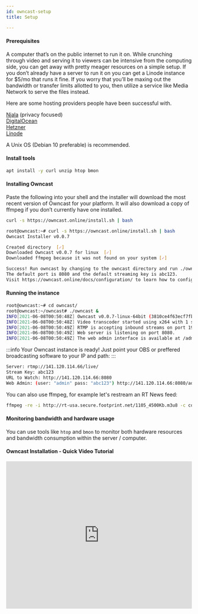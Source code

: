 ```yaml
---
id: owncast-setup
title: Setup

---
```


#### Prerequisites

A computer that’s on the public internet to run it on. While crunching through video and serving it to viewers can be intensive from the computing side, you can get away with pretty meager resources on a simple setup. If you don’t already have a server to run it on you can get a Linode instance for $5/mo that runs it fine. If you worry that you’ll be maxing out the bandwidth or transfer limits allotted to you, then utilize a service like Media Network to serve the files instead.

Here are some hosting providers people have been successful with.

[Njala](https://njal.la/) (privacy focused)<br/>
[DigitalOcean](https://www.digitalocean.com) <br/>
[Hetzner](https://www.hetzner.com) <br/>
[Linode](https://www.linode.com)<br/>

A Unix OS (Debian 10 preferable) is recommended.

#### Install tools

```bash
apt install -y curl unzip htop bmon
```

#### Installing Owncast

Paste the following into your shell and the installer will download the most recent version of Owncast for your platform. It will also download a copy of ffmpeg if you don’t currently have one installed.

```bash
curl -s https://owncast.online/install.sh | bash
```

```bash
root@owncast:~# curl -s https://owncast.online/install.sh | bash
Owncast Installer v0.0.7 

Created directory  [✓]
Downloaded Owncast v0.0.7 for linux  [✓]  
Downloaded ffmpeg because it was not found on your system [✓]

Success! Run owncast by changing to the owncast directory and run ./owncast.
The default port is 8080 and the default streaming key is abc123.
Visit https://owncast.online/docs/configuration/ to learn how to configure your new Owncast server.
```

#### Running the instance

```bash
root@owncast:~# cd owncast/
root@owncast:~/owncast# ./owncast &
INFO[2021-06-08T00:50:48Z] Owncast v0.0.7-linux-64bit (3810ce4f63ecf7fb7a35c564af68f081c7e8b537) 
INFO[2021-06-08T00:50:48Z] Video transcoder started using x264 with 1 stream variants. 
INFO[2021-06-08T00:50:49Z] RTMP is accepting inbound streams on port 1935. 
INFO[2021-06-08T00:50:49Z] Web server is listening on port 8080.        
INFO[2021-06-08T00:50:49Z] The web admin interface is available at /admin. 
```

:::info
Your Owncast instance is ready! Just point your OBS or preffered broadcasting software to your IP and path:
:::

```bash
Server: rtmp://141.120.114.66/live/
Stream Key: abc123
URL to Watch: http://141.120.114.66:8080
Web Admin: (user: "admin" pass: "abc123") http://141.120.114.66:8080/admin
```

You can also use ffmpeg, for example let's restream an RT News feed:

```bash
ffmpeg -re -i http://rt-usa.secure.footprint.net/1105_4500Kb.m3u8 -c copy -bsf:a aac_adtstoasc -f flv rtmp://141.120.114.66/live/abc123
```

#### Monitoring bandwidth and hardware usage

You can use tools like `htop` and `bmon` to monitor both hardware resources and bandwidth consumption within the server / computer.


#### Owncast Installation - Quick Video Tutorial

<iframe src="https://player.vimeo.com/video/484707748" width="100%" height="400" frameborder="0" allow="autoplay; fullscreen; picture-in-picture" allowfullscreen></iframe>

